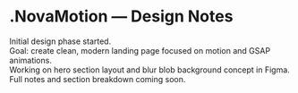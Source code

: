 # .NovaMotion — Design Notes

Initial design phase started.  
Goal: create clean, modern landing page focused on motion and GSAP animations.  
Working on hero section layout and blur blob background concept in Figma.  
Full notes and section breakdown coming soon.
